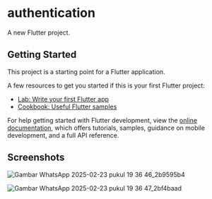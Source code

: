 # authentication

A new Flutter project.

## Getting Started

This project is a starting point for a Flutter application.

A few resources to get you started if this is your first Flutter project:

- [Lab: Write your first Flutter app](https://docs.flutter.dev/get-started/codelab)
- [Cookbook: Useful Flutter samples](https://docs.flutter.dev/cookbook)

For help getting started with Flutter development, view the
[online documentation](https://docs.flutter.dev/), which offers tutorials,
samples, guidance on mobile development, and a full API reference.

## Screenshots

![Gambar WhatsApp 2025-02-23 pukul 19 36 46_2b9595b4](https://github.com/user-attachments/assets/bd0d93e6-9d50-4849-a4f0-fde2c744bb92)

![Gambar WhatsApp 2025-02-23 pukul 19 36 47_2bf4baad](https://github.com/user-attachments/assets/0506f443-e7af-429a-9d9e-d07d50866280)
